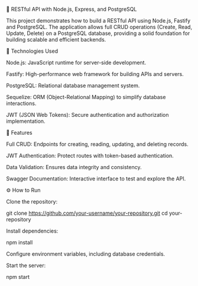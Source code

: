 🚀 RESTful API with Node.js, Express, and PostgreSQL

This project demonstrates how to build a RESTful API using Node.js, Fastify and PostgreSQL. The application allows full CRUD operations (Create, Read, Update, Delete) on a PostgreSQL database, providing a solid foundation for building scalable and efficient backends.

🔧 Technologies Used

Node.js: JavaScript runtime for server-side development.

Fastify: High-performance web framework for building APIs and servers.

PostgreSQL: Relational database management system.

Sequelize: ORM (Object-Relational Mapping) to simplify database interactions.

JWT (JSON Web Tokens): Secure authentication and authorization implementation.

📌 Features

Full CRUD: Endpoints for creating, reading, updating, and deleting records.

JWT Authentication: Protect routes with token-based authentication.

Data Validation: Ensures data integrity and consistency.

Swagger Documentation: Interactive interface to test and explore the API.

⚙️ How to Run

Clone the repository:

git clone https://github.com/your-username/your-repository.git
cd your-repository


Install dependencies:

npm install


Configure environment variables, including database credentials.

Start the server:

npm start

